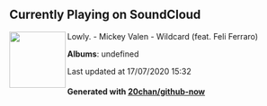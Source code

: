 ## Currently Playing on SoundCloud

[<img align="left" width="100" src="https://i1.sndcdn.com/artworks-000216213949-yv2upx-t120x120.jpg">](https://soundcloud.com/lowlypalace/mickey-valen-wildcard-feat-feli-ferraro)

Lowly. - Mickey Valen - Wildcard (feat. Feli Ferraro)

**Albums**: undefined

Last updated at 17/07/2020 15:32

#### Generated with [20chan/github-now](https://github.com/20chan/github-now)


<!--
**20chan/20chan** is a ✨ _special_ ✨ repository because its `README.md` (this file) appears on your GitHub profile.

Here are some ideas to get you started:

- 🔭 I’m currently working on ...
- 🌱 I’m currently learning ...
- 👯 I’m looking to collaborate on ...
- 🤔 I’m looking for help with ...
- 💬 Ask me about ...
- 📫 How to reach me: ...
- 😄 Pronouns: ...
- ⚡ Fun fact: ...
-->
